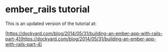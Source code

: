 # ember_rails tutorial

This is an updated version of the tutorial at: 

[https://dockyard.com/blog/2014/05/31/building-an-ember-app-with-rails-part-4](https://dockyard.com/blog/2014/05/31/building-an-ember-app-with-rails-part-4)
